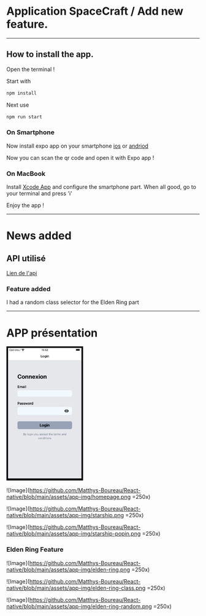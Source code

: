 # Application SpaceCraft / Add new feature.

---

## How to install the app.

Open the terminal !

Start with
```bash
npm install
```

Next use
```bash
npm run start
```

### On Smartphone

Now install expo app on your smartphone [ios](https://apps.apple.com/us/app/expo-go/id982107779)
or
[andriod](https://play.google.com/store/apps/details?id=host.exp.exponent&hl=fr&gl=US&pli=1)

Now you can scan the qr code and open it with Expo app !



### On MacBook

Install [Xcode App](https://apps.apple.com/fr/app/xcode/id497799835?mt=12) and configure the smartphone part.
When all good, go to your terminal and press 'i'

Enjoy the app ! 

---

# News added

## API utilisé

[Lien de l'api](https://eldenring.fanapis.com/api/classes)

### Feature added

I had a random class selector for the Elden Ring part

---

# APP présentation


<img src="https://github.com/Matthys-Boureau/React-native/blob/main/assets/app-img/login.png" alt="drawing" width="200"/>

![Image](https://github.com/Matthys-Boureau/React-native/blob/main/assets/app-img/homepage.png =250x)

![Image](https://github.com/Matthys-Boureau/React-native/blob/main/assets/app-img/starship.png =250x)

![Image](https://github.com/Matthys-Boureau/React-native/blob/main/assets/app-img/starship-popin.png =250x)

### Elden Ring Feature

![Image](https://github.com/Matthys-Boureau/React-native/blob/main/assets/app-img/elden-ring.png =250x)

![Image](https://github.com/Matthys-Boureau/React-native/blob/main/assets/app-img/elden-ring-class.png =250x)

![Image](https://github.com/Matthys-Boureau/React-native/blob/main/assets/app-img/elden-ring-random.png =250x)